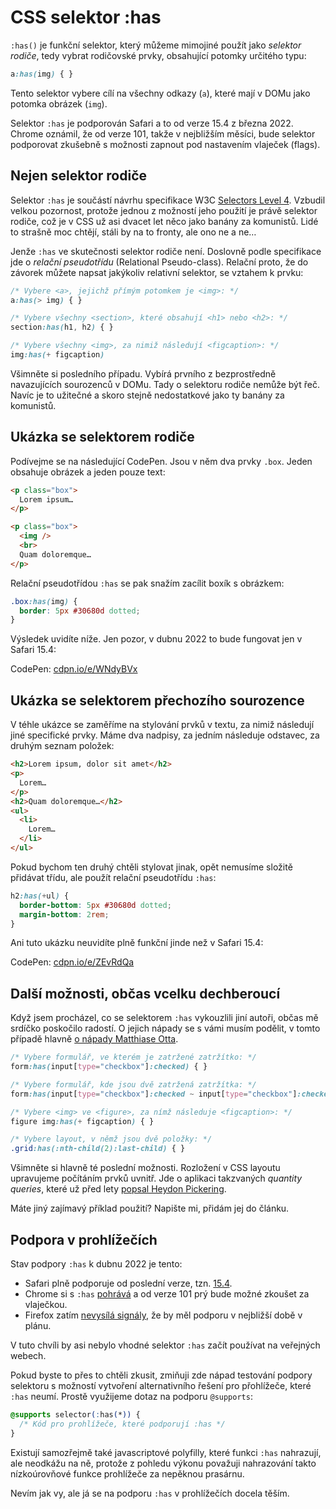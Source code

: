 # CSS selektor :has

`:has()` je funkční selektor, který můžeme mimojiné použít jako _selektor rodiče_, tedy vybrat rodičovské prvky, obsahující potomky určitého typu:

```css
a:has(img) { }
```

Tento selektor vybere cílí na všechny odkazy (`a`), které mají v DOMu jako potomka obrázek (`img`).

Selektor `:has` je podporován Safari a to od verze 15.4 z března 2022. Chrome oznámil, že od verze 101, takže v nejbližším měsíci, bude selektor podporovat zkušebně s možnosti zapnout pod nastavením vlaječek (flags).

## Nejen selektor rodiče

Selektor `:has` je součástí návrhu specifikace W3C [Selectors Level 4](https://www.w3.org/TR/selectors-4/). Vzbudil velkou pozornost, protože jednou z možností jeho použití je právě selektor rodiče, což je v CSS už asi dvacet let něco jako banány za komunistů. Lidé to strašně moc chtějí, stáli by na to fronty, ale ono ne a ne…

Jenže `:has` ve skutečnosti selektor rodiče není. Doslovně podle specifikace jde o _relační pseudotřídu_ (Relational Pseudo-class). Relační proto, že do závorek můžete napsat jakýkoliv relativní selektor, se vztahem k prvku:

```css
/* Vybere <a>, jejichž přímým potomkem je <img>: */
a:has(> img) { }

/* Vybere všechny <section>, které obsahují <h1> nebo <h2>: */
section:has(h1, h2) { }

/* Vybere všechny <img>, za nimiž následují <figcaption>: */
img:has(+ figcaption)
```

Všimněte si posledního případu. Vybírá prvního z bezprostředně navazujících sourozenců v DOMu. Tady o selektoru rodiče nemůže být řeč. Navíc je to užitečné a skoro stejně nedostatkové jako ty banány za komunistů.

## Ukázka se selektorem rodiče

Podívejme se na následující CodePen. Jsou v něm dva prvky `.box`. Jeden obsahuje obrázek a jeden pouze text:

```html
<p class="box">
  Lorem ipsum…
</p>  

<p class="box">
  <img />
  <br>
  Quam doloremque…
</p>
```

Relační pseudotřídou `:has` se pak snažím zacílit boxík s obrázkem:

```css
.box:has(img) {
  border: 5px #30680d dotted;
}
```

Výsledek uvidíte níže. Jen pozor, v dubnu 2022 to bude fungovat jen v Safari 15.4:

CodePen: [cdpn.io/e/WNdyBVx](https://codepen.io/machal/pen/WNdyBVx)

## Ukázka se selektorem přechozího sourozence

V téhle ukázce se zaměříme na stylování prvků v textu, za nimiž následují jiné specifické prvky. Máme dva nadpisy, za jedním následuje odstavec, za druhým seznam položek:

```html
<h2>Lorem ipsum, dolor sit amet</h2>
<p>
  Lorem…
</p>  
<h2>Quam doloremque…</h2>
<ul>
  <li>
    Lorem…
  </li>
</ul>
```

Pokud bychom ten druhý chtěli stylovat jinak, opět nemusíme složitě přidávat třídu, ale použít relační pseudotřídu `:has`:

```css
h2:has(+ul) {
  border-bottom: 5px #30680d dotted;
  margin-bottom: 2rem;
}
```

Ani tuto ukázku neuvidíte plně funkční jinde než v Safari 15.4:

CodePen: [cdpn.io/e/ZEvRdQa](https://codepen.io/machal/pen/ZEvRdQa)

## Další možnosti, občas vcelku dechberoucí

Když jsem procházel, co se selektorem `:has` vykouzlili jiní autoři, občas mě srdíčko poskočilo radostí. O jejich nápady se s vámi musím podělit, v tomto případě hlavně [o nápady Matthiase Otta](https://matthiasott.com/notes/css-has-a-parent-selector-now).

```css
/* Vybere formulář, ve kterém je zatržené zatržítko: */
form:has(input[type="checkbox"]:checked) { }

/* Vybere formulář, kde jsou dvě zatržená zatržítka: */
form:has(input[type="checkbox"]:checked ~ input[type="checkbox"]:checked) { }

/* Vybere <img> ve <figure>, za nímž následuje <figcaption>: */
figure img:has(+ figcaption) { }

/* Vybere layout, v němž jsou dvě položky: */
.grid:has(:nth-child(2):last-child) { }
```

Všimněte si hlavně té poslední možnosti. Rozložení v CSS layoutu upravujeme počítáním prvků uvnitř. Jde o aplikaci takzvaných _quantity queries_, které už před lety [popsal Heydon Pickering](https://alistapart.com/article/quantity-queries-for-css/).

Máte jiný zajímavý příklad použití? Napište mi, přidám jej do článku.

## Podpora v prohlížečích

Stav podpory `:has` k dubnu 2022 je tento:

- Safari plně podporuje od poslední verze, tzn. [15.4](https://developer.apple.com/documentation/safari-release-notes/safari-15_4-release-notes).
- Chrome si s `:has` [pohrává](https://chromestatus.com/feature/5794378545102848) a od verze 101 prý bude možné zkoušet za vlaječkou.
- Firefox zatím [nevysílá signály](https://bugzilla.mozilla.org/show_bug.cgi?id=418039), že by měl podporu v nejbližší době v plánu.

V tuto chvíli by asi nebylo vhodné selektor `:has` začít používat na veřejných webech.

Pokud byste to přes to chtěli zkusit, zmiňuji zde nápad testování podpory selektoru s možností vytvoření alternativního řešení pro přohlížeče, které `:has` neumí. Prostě využijeme dotaz na podporu `@supports`:

```css
@supports selector(:has(*)) {
  /* Kód pro prohlížeče, které podporují :has */
}
```

Existují samozřejmě také javascriptové polyfilly, které funkci `:has` nahrazují, ale neodkážu na ně, protože z pohledu výkonu považuji nahrazování takto nízkoúrovňové funkce prohlížeče za nepěknou prasárnu.

Nevím jak vy, ale já se na podporu `:has` v prohlížečích docela těším.
